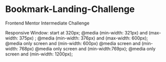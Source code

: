 # Bookmark-Landing-Challenge
Frontend Mentor Intermediate Challenge

Responsive Window:
start at 320px;
@media (min-width: 321px) and (max-width: 375px) ;
@media (min-width: 376px) and (max-width: 600px);
@media only screen and (min-width: 600px)
@media  screen and (min-width: 768px)
@media only screen and  (min-width:769px);
@media only screen and (min-width: 1200px); 
